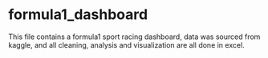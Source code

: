 # formula1_dashboard
This file contains a formula1 sport racing dashboard, data was sourced from kaggle, and all cleaning, analysis and visualization are all done in excel.
